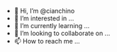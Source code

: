 - 👋 Hi, I’m @cianchino
- 👀 I’m interested in ...
- 🌱 I’m currently learning ...
- 💞️ I’m looking to collaborate on ...
- 📫 How to reach me ...

<!---
cianchino/cianchino is a ✨ special ✨ repository because its `README.md` (this file) appears on your GitHub profile.
You can click the Preview link to take a look at your changes.
--->
